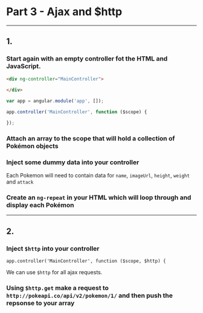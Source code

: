 # Part 3 - Ajax and $http
---
## 1.
### Start again with an empty controller fot the HTML and JavaScript.

```html
<div ng-controller="MainController">
       
</div>
```

```javascript
var app = angular.module('app', []);

app.controller('MainController', function ($scope) {

});
```

### Attach an array to the scope that will hold a collection of Pokémon objects

### Inject some dummy data into your controller
 
Each Pokemon will need to contain data for `name`, `imageUrl`, `height`, `weight` and `attack`

### Create an `ng-repeat` in your HTML which will loop through and display each Pokémon
---

## 2.
### Inject `$http` into your controller

`app.controller('MainController', function ($scope, $http) {`

We can use `$http` for all ajax requests.

### Using `$http.get` make a request to `http://pokeapi.co/api/v2/pokemon/1/` and then push the repsonse to your array

